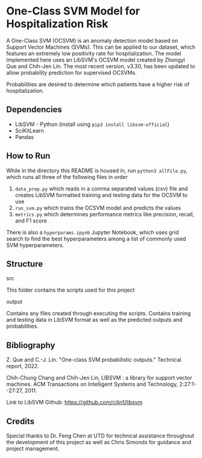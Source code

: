 # One-Class SVM Model for Hospitalization Risk 

A One-Class SVM (OCSVM) is an anomaly detection model based on Support Vector Machines (SVMs). This can be applied to our dataset, which features an extremely low positivity rate for hospitalization. The model implemented here uses an LibSVM's OCSVM model created by Zhongyi Que and Chih-Jen Lin. The most recent version, v3.30, has been updated to allow probability prediction for supervised OCSVMs.

Probabilities are desired to determine which patients have a higher risk of hospitalization.

## Dependencies
* LibSVM - Python (install using `pip3 install libsvm-official`)
* SciKitLearn
* Pandas

## How to Run
While in the directory this README is housed in, run `python3 allFile.py`, which runs all three of the following files in order 
1. `data_prep.py` which reads in a comma separated values (csv) file and creates LibSVM formatted training and testing data for the OCSVM to use
2. `run_svm.py` which trains the OCSVM model and predicts the values
3. `metrics.py` which determines performance metrics like precision, recall, and F1 score

There is also a `hyperparams.ipynb` Jupyter Notebook, which uses grid search to find the best hyperparameters among a list of commonly used SVM hyperparameters.

## Structure
src

This folder contains the scripts used for this project

output

Contains any files created through executing the scripts. Contains training and testing data in LibSVM format as well as the predicted outputs and probabilities.

## Bibliography

Z. Que and C.-J. Lin. "One-class SVM probabilistic outputs." Technical report, 2022.

Chih-Chung Chang and Chih-Jen Lin, LIBSVM : a library for support vector machines. ACM Transactions on Intelligent Systems and Technology, 2:27:1--27:27, 2011.

Link to LibSVM Github: https://github.com/cjlin1/libsvm

## Credits

Special thanks to Dr. Feng Chen at UTD for technical assistance throughout the development of this project as well as Chris Simonds for guidance and project management.
